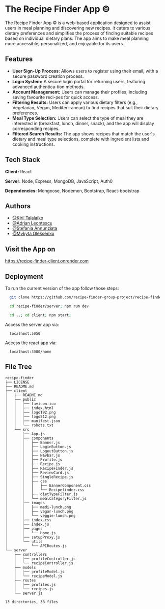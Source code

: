 # The Recipe Finder App ©

The Recipe Finder App © is a web-based application designed to assist users in meal planning and discovering new
recipes. It caters to various dietary preferences and simplifies the process of finding suitable recipes based on
individual dietary plans. The app aims to make meal planning more accessible, personalized, and enjoyable for its users.

## Features

- **User Sign-Up Process:** Allows users to register using their email, with a secure password creation process.
- **Login System:** A secure login portal for returning users, featuring advanced authentica-tion methods.
- **Account Management:** Users can manage their profiles, including saving favourite reci-pes for quick access.
- **Filtering Results:** Users can apply various dietary filters (e.g., Vegetarian, Vegan, Mediter-ranean) to find
  recipes that suit their dietary preferences.
- **Meal Type Selection:** Users can select the type of meal they are interested in (breakfast, lunch, dinner, snack),
  and the app will display corresponding recipes.
- **Filtered Search Results:** The app shows recipes that match the user's dietary and meal type selections, complete
  with ingredient lists and cooking instructions.

## Tech Stack

**Client:** React

**Server:** Node, Express, MongoDB, JavaScript, Auth0

**Dependencies:** Mongoose, Nodemon, Bootstrap, React-bootstrap

## Authors

- [@Kiril Talalaiko](https://github.com/ervette)
- [@Adrian Leontescu](https://github.com/Ady119)
- [@Stefania Annunziata]()
- [@Mykyta Oleksenko](https://github.com/mykytaoleksenko)

## Visit the App on

https://recipe-finder-client.onrender.com

## Deployment

To run the current version of the app follow those steps:

```bash
  git clone https://github.com/recipe-finder-group-project/recipe-finder.git
```

```bash
  cd recipe-finder/server; npm run dev
```

```bash
  cd ..; cd client; npm start;
```

Access the server app via:

```
  localhost:5050
```

Access the react app via:

```
  localhost:3000/home
```

## File Tree
```
recipe-finder
├── LICENSE
├── README.md
├── client
│   ├── README.md
│   ├── public
│   │   ├── favicon.ico
│   │   ├── index.html
│   │   ├── logo192.png
│   │   ├── logo512.png
│   │   ├── manifest.json
│   │   └── robots.txt
│   └── src
│       ├── App.js
│       ├── components
│       │   ├── Banner.js
│       │   ├── LoginButton.js
│       │   ├── LogoutButton.js
│       │   ├── Navbar.js
│       │   ├── Profile.js
│       │   ├── Recipe.js
│       │   ├── RecipeFinder.js
│       │   ├── ReviewCard.js
│       │   ├── SingleRecipe.js
│       │   ├── css
│       │   │   ├── BannerComponent.css
│       │   │   └── Recipefinder.css
│       │   ├── dietTypeFilter.js
│       │   └── mealCategoryFilter.js
│       ├── images
│       │   ├── medi-lunch.png
│       │   ├── vegan-lunch.png
│       │   └── veggie-lunch.png
│       ├── index.css
│       ├── index.js
│       ├── pages
│       │   └── Home.js
│       ├── setupProxy.js
│       └── utils
│           └── APIRoutes.js
└── server
    ├── controllers
    │   ├── profileController.js
    │   └── recipeController.js
    ├── models
    │   ├── profileModel.js
    │   └── recipeModel.js
    ├── routes
    │   ├── profiles.js
    │   └── recipes.js
    └── server.js

13 directories, 38 files
```
